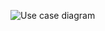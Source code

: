 
![Use case diagram](https://github.com/Atayevvg/rentekarc-/assets/66472342/29994fdb-e388-4a1c-aa1a-3d9bcc65d2ad)
